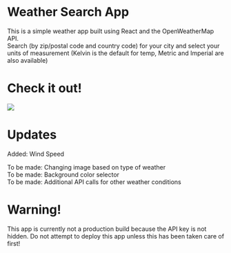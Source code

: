 # Weather Search App

This is a simple weather app built using React and the OpenWeatherMap API.<br>
Search (by zip/postal code and country code) for your city and select your units of measurement (Kelvin is the default for temp, Metric and Imperial are also available)

# Check it out!
![](demo.gif)

# Updates

Added: Wind Speed

To be made: Changing image based on type of weather<br>
To be made: Background color selector<br>
To be made: Additional API calls for other weather conditions

# Warning!
This app is currently not a production build because the API key is not hidden. Do not attempt to deploy this app unless this has been taken care of first!
